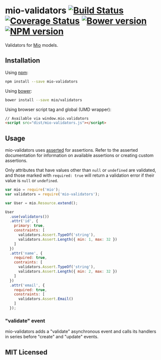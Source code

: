 # mio-validators [![Build Status](https://img.shields.io/travis/mio/validators.svg?style=flat)](http://travis-ci.org/mio/validators) [![Coverage Status](https://img.shields.io/coveralls/mio/validators.svg?style=flat)](https://coveralls.io/r/mio/validators?branch=master) [![Bower version](https://img.shields.io/bower/v/mio-validators.svg?style=flat)](http://badge.fury.io/bo/mio) [![NPM version](https://img.shields.io/npm/v/mio-validators.svg?style=flat)](http://badge.fury.io/js/mio-validators)

Validators for [Mio][0] models.

## Installation

Using [npm][1]:

```sh
npm install --save mio-validators
```

Using [bower][2]:

```sh
bower install --save mio/validators
```

Using browser script tag and global (UMD wrapper):

```html
// Available via window.mio.validators
<script src="dist/mio-validators.js"></script>
```

## Usage

mio-validators uses [asserted](https://github.com/alexmingoia/asserted) for
assertions. Refer to the asserted documentation for information on available
assertions or creating custom assertions.

Only attributes that have values other than `null` or `undefined` are validated,
and those marked with `required: true` will return a validation error if their
value is `null` or `undefined`.

```javascript
var mio = require('mio');
var validators = require('mio-validators');

var User = mio.Resource.extend();

User
  .use(validators())
  .attr('id', {
    primary: true,
    constraints: [
      validators.Assert.TypeOf('string'),
      validators.Assert.Length({ min: 1, max: 32 })
    ]
  })
  .attr('name', {
    required: true,
    contraints: [
      validators.Assert.TypeOf('string'),
      validators.Assert.Length({ min: 2, max: 32 })
    ]
  })
  .attr('email', {
    required: true,
    constraints: [
      validators.Assert.Email()
    ]
  });
```

### "validate" event

mio-validators adds a "validate" asynchronous event and calls its handlers in
series before "create" and "update" events.

## MIT Licensed

[0]: https://github.com/mio/mio/
[1]: https://npmjs.org/
[2]: http://bower.io/
